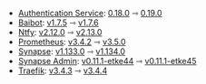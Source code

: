* [Authentication Service](https://github.com/element-hq/matrix-authentication-service): [0.18.0](https://github.com/element-hq/matrix-authentication-service/releases/tag/0.18.0) ⇾ [0.19.0](https://github.com/element-hq/matrix-authentication-service/releases/tag/0.19.0)
* [Baibot](https://github.com/etkecc/baibot): [v1.7.5](https://github.com/etkecc/baibot/releases/tag/v1.7.5) ⇾ [v1.7.6](https://github.com/etkecc/baibot/releases/tag/v1.7.6)
* [Ntfy](https://github.com/binwiederhier/ntfy): [v2.12.0](https://github.com/binwiederhier/ntfy/releases/tag/v2.12.0) ⇾ [v2.13.0](https://github.com/binwiederhier/ntfy/releases/tag/v2.13.0)
* [Prometheus](https://github.com/prometheus/prometheus): [v3.4.2](https://github.com/prometheus/prometheus/releases/tag/v3.4.2) ⇾ [v3.5.0](https://github.com/prometheus/prometheus/releases/tag/v3.5.0)
* [Synapse](https://github.com/element-hq/synapse): [v1.133.0](https://github.com/element-hq/synapse/releases/tag/v1.133.0) ⇾ [v1.134.0](https://github.com/element-hq/synapse/releases/tag/v1.134.0)
* [Synapse Admin](https://github.com/etkecc/synapse-admin): [v0.11.1-etke44](https://github.com/etkecc/synapse-admin/releases/tag/v0.11.1-etke44) ⇾ [v0.11.1-etke45](https://github.com/etkecc/synapse-admin/releases/tag/v0.11.1-etke45)
* [Traefik](https://github.com/traefik/traefik): [v3.4.3](https://github.com/traefik/traefik/releases/tag/v3.4.3) ⇾ [v3.4.4](https://github.com/traefik/traefik/releases/tag/v3.4.4)
